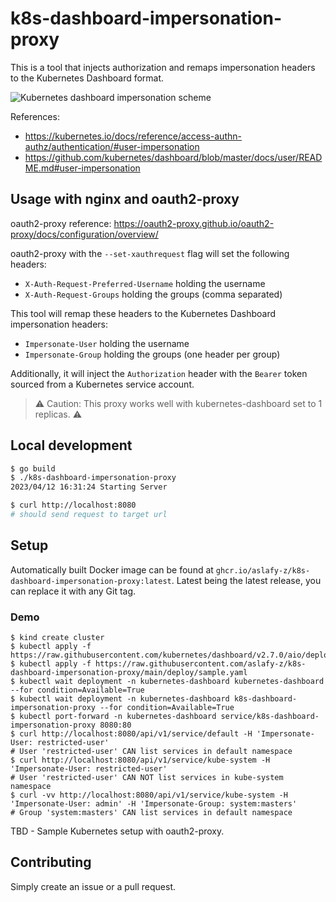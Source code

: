 # k8s-dashboard-impersonation-proxy

This is a tool that injects authorization and remaps impersonation headers to the Kubernetes Dashboard format.

![Kubernetes dashboard impersonation scheme](https://user-images.githubusercontent.com/8249283/54769658-03c87a00-4bd8-11e9-86ea-ea9165bb82da.png)

References:
- https://kubernetes.io/docs/reference/access-authn-authz/authentication/#user-impersonation
- https://github.com/kubernetes/dashboard/blob/master/docs/user/README.md#user-impersonation

## Usage with nginx and oauth2-proxy

oauth2-proxy reference: <https://oauth2-proxy.github.io/oauth2-proxy/docs/configuration/overview/>

oauth2-proxy with the `--set-xauthrequest` flag will set the following headers:

- `X-Auth-Request-Preferred-Username` holding the username
- `X-Auth-Request-Groups` holding the groups (comma separated)

This tool will remap these headers to the Kubernetes Dashboard impersonation headers:

- `Impersonate-User` holding the username
- `Impersonate-Group` holding the groups (one header per group)

Additionally, it will inject the `Authorization` header with the `Bearer` token sourced from a Kubernetes service account.

> ⚠️ Caution: This proxy works well with kubernetes-dashboard set to 1 replicas. ⚠️

## Local development

```bash
$ go build
$ ./k8s-dashboard-impersonation-proxy
2023/04/12 16:31:24 Starting Server
```

```bash
$ curl http://localhost:8080
# should send request to target url
```

## Setup

Automatically built Docker image can be found at `ghcr.io/aslafy-z/k8s-dashboard-impersonation-proxy:latest`. Latest being the latest release, you can replace it with any Git tag.

### Demo

```shell
$ kind create cluster
$ kubectl apply -f https://raw.githubusercontent.com/kubernetes/dashboard/v2.7.0/aio/deploy/recommended.yaml
$ kubectl apply -f https://raw.githubusercontent.com/aslafy-z/k8s-dashboard-impersonation-proxy/main/deploy/sample.yaml
$ kubectl wait deployment -n kubernetes-dashboard kubernetes-dashboard --for condition=Available=True
$ kubectl wait deployment -n kubernetes-dashboard k8s-dashboard-impersonation-proxy --for condition=Available=True
$ kubectl port-forward -n kubernetes-dashboard service/k8s-dashboard-impersonation-proxy 8080:80
$ curl http://localhost:8080/api/v1/service/default -H 'Impersonate-User: restricted-user'
# User 'restricted-user' CAN list services in default namespace
$ curl http://localhost:8080/api/v1/service/kube-system -H 'Impersonate-User: restricted-user'
# User 'restricted-user' CAN NOT list services in kube-system namespace
$ curl -vv http://localhost:8080/api/v1/service/kube-system -H 'Impersonate-User: admin' -H 'Impersonate-Group: system:masters'
# Group 'system:masters' CAN list services in default namespace
```

TBD - Sample Kubernetes setup with oauth2-proxy.

## Contributing

Simply create an issue or a pull request.
